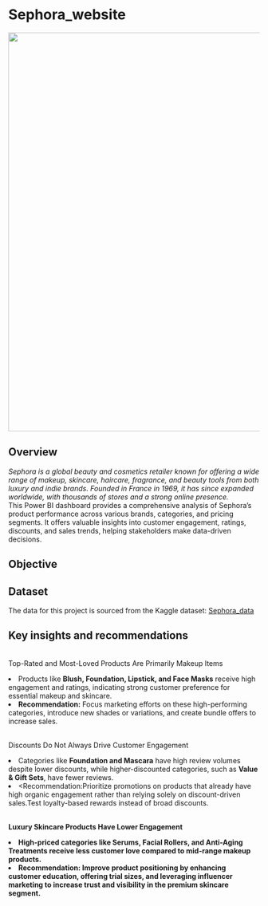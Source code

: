 # Sephora_website
<img src="https://www.thebudgetfashionista.com/wp-content/uploads/2021/03/sephora-logo-720x405.jpg" width="800">

## Overview
<i>Sephora is a global beauty and cosmetics retailer known for offering a wide range of makeup, skincare, haircare, fragrance, and beauty tools from both luxury and indie brands. Founded in France in 1969, it has since expanded worldwide, with thousands of stores and a strong online presence.</i>
<br>This Power BI dashboard provides a comprehensive analysis of Sephora’s product performance across various brands, categories, and pricing segments. It offers valuable insights into customer engagement, ratings, discounts, and sales trends, helping stakeholders make data-driven decisions.
## Objective 
## Dataset 
The data for this project is sourced from the Kaggle dataset: <a href = "https://www.kaggle.com/datasets/raghadalharbi/all-products-available-on-sephora-website">Sephora_data</a>
## Key insights and recommendations
<br>Top-Rated and Most-Loved Products Are Primarily Makeup Items
    <li>Products like <strong>Blush, Foundation, Lipstick, and Face Masks</strong> receive high engagement and ratings, indicating strong customer preference for essential makeup and skincare.</li>
    <li><strong>Recommendation:</strong> Focus marketing efforts on these high-performing categories, introduce new shades or variations, and create bundle offers to increase sales.</li>

<br>  Discounts Do Not Always Drive Customer Engagement
    <li>Categories like <strong>Foundation and Mascara</strong> have high review volumes despite lower discounts, while higher-discounted categories, such as <strong>Value & Gift Sets</strong>, have fewer reviews.</li>
    <li><Recommendation:Prioritize promotions on products that already have high organic engagement rather than relying solely on discount-driven sales.Test loyalty-based rewards instead of broad discounts.</li>
    
<br><strong>Luxury Skincare Products Have Lower Engagement <strong>
<li>High-priced categories like <strong>Serums, Facial Rollers, and Anti-Aging Treatments</strong> receive less customer love compared to mid-range makeup products.</li>
    <li><strong>Recommendation:</strong> Improve product positioning by enhancing customer education, offering trial sizes, and leveraging influencer marketing to increase trust and visibility in the premium skincare segment.</li>


